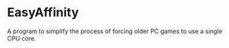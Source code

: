 # EasyAffinity
A program to simplify the process of forcing older PC games to use a single CPU core.
